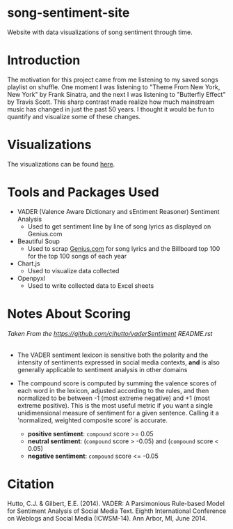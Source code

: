 # song-sentiment-site
Website with data visualizations of song sentiment through time. 

# Introduction

The motivation for this project came from me listening to my saved songs playlist on shuffle. One moment I was listening to "Theme From New York, New York" by Frank Sinatra, and the next I was listening to "Butterfly Effect" by Travis Scott. This sharp contrast made realize how much mainstream music has changed in just the past 50 years. I thought it would be fun to quantify and visualize some of these changes.

# Visualizations

The visualizations can be found [here](https://ijpaul.github.io/song-sentiment-site/). 

# Tools and Packages Used

* VADER (Valence Aware Dictionary and sEntiment Reasoner) Sentiment Analysis
  * Used to get sentiment line by line of song lyrics as displayed on Genius.com
* Beautiful Soup
  * Used to scrap [Genius.com](https://genius.com/) for song lyrics and the Billboard top 100 for the top 100 songs of each year
* Chart.js
  * Used to visualize data collected
* Openpyxl
  * Used to write collected data to Excel sheets

# Notes About Scoring 
###### Taken From the https://github.com/cjhutto/vaderSentiment README.rst 

* The VADER sentiment lexicon is sensitive both the polarity and the intensity of sentiments expressed in social media contexts, **and** is also generally applicable to sentiment analysis in other domains
* The compound score is computed by summing the valence scores of each word in the lexicon, adjusted according to the rules, and then normalized to be between -1 (most extreme negative) and +1 (most extreme positive). This is the most useful metric if you want a single unidimensional measure of sentiment for a given sentence. Calling it a 'normalized, weighted composite score' is accurate.

  * **positive sentiment**: ``compound`` score >=  0.05
  * **neutral  sentiment**: (``compound`` score > -0.05) and (``compound`` score < 0.05)
  * **negative sentiment**: ``compound`` score <= -0.05
 
# Citation

Hutto, C.J. & Gilbert, E.E. (2014). VADER: A Parsimonious Rule-based Model for Sentiment Analysis of Social Media Text. Eighth International Conference on Weblogs and Social Media (ICWSM-14). Ann Arbor, MI, June 2014.
